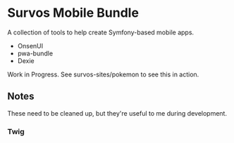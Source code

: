 # Survos Mobile Bundle

A collection of tools to help create Symfony-based mobile apps.

* OnsenUI 
* pwa-bundle
* Dexie

Work in Progress.  See survos-sites/pokemon to see this in action.

## Notes

These need to be cleaned up, but they're useful to me during development.

### Twig

